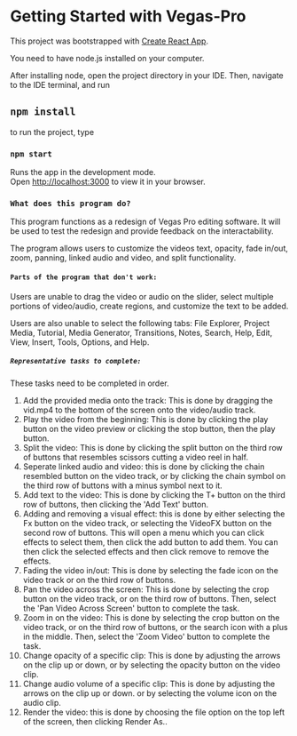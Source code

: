 # Getting Started with Vegas-Pro

This project was bootstrapped with [Create React App](https://github.com/facebook/create-react-app).

You need to have node.js installed on your computer.

After installing node, open the project directory in your IDE. Then, navigate to the IDE terminal, and run

## `npm install`

to run the project, type

### `npm start`

Runs the app in the development mode.\
Open [http://localhost:3000](http://localhost:3000) to view it in your browser.

### `What does this program do?`

This program functions as a redesign of Vegas Pro editing software. It will be used to test the redesign and provide feedback on the interactability.

The program allows users to customize the videos text, opacity, fade in/out, zoom, panning, linked audio and video, and split functionality.

#### `Parts of the program that don't work:`

Users are unable to drag the video or audio on the slider, select multiple portions of video/audio, create regions, and customize the text to be added.

Users are also unable to select the following tabs: File Explorer, Project Media, Tutorial, Media Generator, Transitions, Notes, Search, Help, Edit, View, Insert, Tools, Options, and Help.

##### `Representative tasks to complete:` 

These tasks need to be completed in order.

 1. Add the provided media onto the track: This is done by dragging the vid.mp4 to the bottom of the screen onto the video/audio track.
 2. Play the video from the beginning: This is done by clicking the play button on the video preview or clicking the stop button, then the play button.
 3. Split the video: This is done by clicking the split button on the third row of buttons that resembles scissors cutting a video reel in half.
 4. Seperate linked audio and video: this is done by clicking the chain resembled button on the video track, or by clicking the chain symbol on the third row of buttons with a    minus symbol next to it.
 5. Add text to the video: This is done by clicking the T+ button on the third row of buttons, then clicking the 'Add Text' button.
 6. Adding and removing a visual effect: this is done by either selecting the Fx button on the video track, or selecting the VideoFX button on the second row of buttons. This will open a menu which you can click effects to select them, then click the add button to add them. You can then click the selected effects and then click remove to remove the effects.
 7. Fading the video in/out: This is done by selecting the fade icon on the video track or on the third row of buttons.
 8. Pan the video across the screen: This is done by selecting the crop button on the video track, or on the third row of buttons. Then, select the 'Pan Video Across Screen' button to complete the task.
 9. Zoom in on the video: This is done by selecting the crop button on the video track, or on the third row of buttons, or the search icon with a plus in the middle. Then, select the 'Zoom Video' button to complete the task.
 10. Change opacity of a specific clip: This is done by adjusting the arrows on the clip up or down, or by selecting the opacity button on the video clip.
 11. Change audio volume of a specific clip: This is done by adjusting the arrows on the clip up or down. or by selecting the volume icon on the audio clip.
 12. Render the video: this is done by choosing the file option on the top left of the screen, then clicking Render As..

